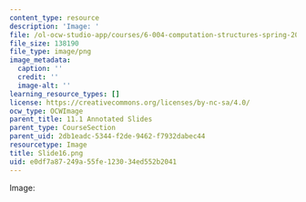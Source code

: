 ```yaml
---
content_type: resource
description: 'Image: '
file: /ol-ocw-studio-app/courses/6-004-computation-structures-spring-2017/e0df7a87249a55fe123034ed552b2041_Slide16.png
file_size: 138190
file_type: image/png
image_metadata:
  caption: ''
  credit: ''
  image-alt: ''
learning_resource_types: []
license: https://creativecommons.org/licenses/by-nc-sa/4.0/
ocw_type: OCWImage
parent_title: 11.1 Annotated Slides
parent_type: CourseSection
parent_uid: 2db1eadc-5344-f2de-9462-f7932dabec44
resourcetype: Image
title: Slide16.png
uid: e0df7a87-249a-55fe-1230-34ed552b2041
---
```

Image: 